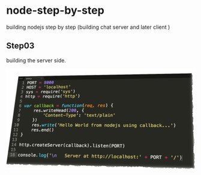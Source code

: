 node-step-by-step
=================

building nodejs step by step (building chat server and later client )


## Step03

building the server side.

<img src="info.png" >


